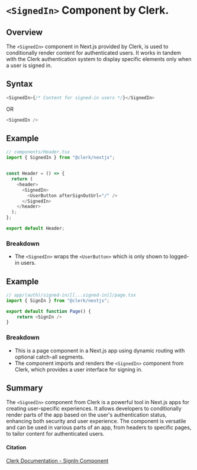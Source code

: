 # `<SignedIn>` Component by Clerk.

## Overview

The `<SignedIn>` component in Next.js provided by Clerk, is used to conditionally render content for authenticated users. It works in tandem with the Clerk authentication system to display specific elements only when a user is signed in.

## Syntax

```js
<SignedIn>{/* Content for signed-in users */}</SignedIn>
```

OR

```js
<SignedIn />
```

## Example

```js
// components/Header.tsx
import { SignedIn } from "@clerk/nextjs";


const Header = () => {
  return (
    <header>
      <SignedIn>
        <UserButton afterSignOutUrl="/" />
      </SignedIn>
    </header>
  );
};

export default Header;
```
### Breakdown
- The `<SignedIn>` wraps the `<UserButton>` which is only shown to logged-in users. 

## Example
```js
// app/(auth)/signed-in/[[...signed-in]]/page.tsx
import { SignIn } from "@clerk/nextjs";

export default function Page() {
    return <SignIn />
}

```

### Breakdown 
- This is a page component in a Next.js app using dynamic routing with optional catch-all segments. 
- The component imports and renders the `<SignedIn>` component from Clerk, which provides a user interface for signing in. 

## Summary
The `<SignedIn>` component from Clerk is a powerful tool in Next.js apps for creating user-specific experiences. It allows developers to conditionally render parts of the app based on the user's authentication status, enhancing both security and user experience. The component is versatile and can be used in various parts of an app, from headers to specific pages, to tailor content for authenticated users. 

#### Citation
[Clerk Documentation - SignIn Component](https://clerk.com/docs/components/authentication/sign-in)
